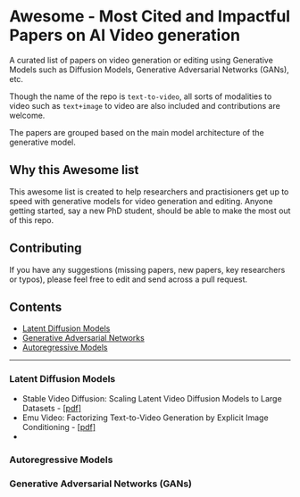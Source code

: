 # Awesome - Most Cited and Impactful Papers on AI Video generation
A curated list of papers on video generation or editing using Generative Models such as Diffusion Models, Generative Adversarial Networks (GANs), etc.

Though the name of the repo is `text-to-video`, all sorts of modalities to video such as `text+image` to video are also included and contributions are welcome.

The papers are grouped based on the main model architecture of the generative model. 

## Why this Awesome list 
This awesome list is created to help researchers and practisioners get up to speed with generative models for video generation and editing. Anyone getting started, say a new PhD student, should be able to make the most out of this repo.

## Contributing
If you have any suggestions (missing papers, new papers, key researchers or typos), please feel free to edit and send across a pull request.

## Contents
* [Latent Diffusion Models](#Latent--Diffusion--Models)
* [Generative Adversarial Networks](#Generative--Adversarial--Networks--(GANs))
* [Autoregressive Models](#Autoregressive-Models)
* * *

### Latent Diffusion Models
- Stable Video Diffusion: Scaling Latent Video Diffusion Models to Large Datasets - [[pdf]](https://static1.squarespace.com/static/6213c340453c3f502425776e/t/655ce779b9d47d342a93c890/1700587395994/stable_video_diffusion.pdf)
- Emu Video: Factorizing Text-to-Video Generation by Explicit Image Conditioning - [[pdf]](https://arxiv.org/pdf/2311.10709.pdf)
- 

### Autoregressive Models

### Generative Adversarial Networks (GANs)


